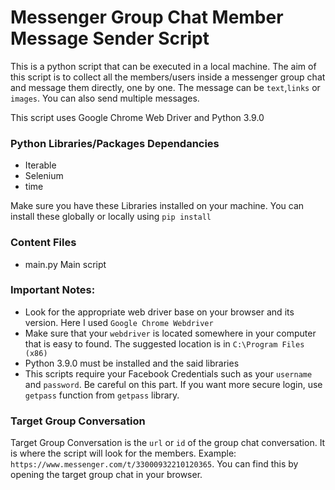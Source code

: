 # Messenger Group Chat Member Message Sender Script
This is a python script that can be executed in a local machine. The aim of this script is to collect all the members/users inside a messenger group chat and message them directly, one by one. The message can be `text`,`links` or `images`. You can also send multiple messages.

This script uses Google Chrome Web Driver and Python 3.9.0

### Python Libraries/Packages Dependancies
- Iterable
- Selenium
- time

Make sure you have these Libraries installed on your machine.
You can install these globally or locally using `pip install`

### Content Files
- main.py
Main script

### Important Notes:
- Look for the appropriate web driver base on your browser and its version. Here I used `Google Chrome Webdriver`
- Make sure that your `webdriver` is located somewhere in your computer that is easy to found. The suggested location is in `C:\Program Files (x86)`
- Python 3.9.0 must be installed and the said libraries
- This scripts require your Facebook Credentials such as your `username` and `password`. Be careful on this part. If you want more secure login, use `getpass` function from `getpass` library.

### Target Group Conversation
Target Group Conversation is the `url` or `id` of the group chat conversation. It is where the script will look for the members. Example: `https://www.messenger.com/t/33000932210120365`. You can find this by opening the target group chat in your browser.
